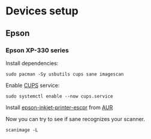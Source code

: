 # Devices setup

## Epson

### Epson XP-330 series

Install dependencies:

```shell
sudo pacman -Sy usbutils cups sane imagescan
```

Enable [CUPS](https://wiki.archlinux.org/title/CUPS) service:

```shell
sudo systemctl enable --now cups.service
```

Install [epson-inkjet-printer-escpr](https://aur.archlinux.org/packages/epson-inkjet-printer-escpr) from [AUR](https://wiki.archlinux.org/title/Arch_User_Repository)

Now you can try to see if sane recognizes your scanner. 

```shell
scanimage -L
```


